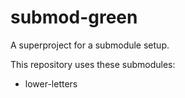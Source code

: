 # submod-green
A superproject for a submodule setup.

This repository uses these submodules:

* lower-letters
